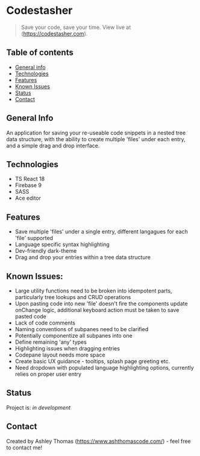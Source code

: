 # Codestasher
> Save your code, save your time.
> View live at (https://codestasher.com).

## Table of contents
* [General info](#general-info)
* [Technologies](#technologies)
* [Features](#features)
* [Known Issues](#known-issues)
* [Status](#status)
* [Contact](#contact)

## General Info
An application for saving your re-useable code snippets in a nested tree data structure, with the ability to create multiple 'files' under each entry, and a simple drag and drop interface.

## Technologies
* TS React 18
* Firebase 9
* SASS
* Ace editor

## Features
* Save multiple 'files' under a single entry, different langagues for each 'file' supported
* Language specific syntax highlighting
* Dev-friendly dark-theme
* Drag and drop your entries within a tree data structure

## Known Issues:
* Large utility functions need to be broken into idempotent parts, particularly tree lookups and CRUD operations
* Upon pasting code into new 'file' doesn't fire the components update onChange logic, additional keyboard action must be taken to save pasted code
* Lack of code comments
* Naming conventions of subpanes need to be clarified
* Potentially componentize all subpanes into one 
* Define remaining 'any' types
* Highlighting issues when dragging entries
* Codepane layout needs more space
* Create basic UX guidance - tooltips, splash page greeting etc.
* Need dropdown with populated language highlighting options, currently relies on proper user entry

## Status
Project is: _in development_

## Contact
Created by Ashley Thomas (https://www.ashthomascode.com/) - feel free to contact me!

<!-- END of document -->
